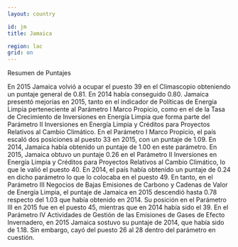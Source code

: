 ```yaml
---
layout: country

id: jm
title: Jamaica

region: lac
grid: on
---
```

Resumen de Puntajes

En 2015 Jamaica volvió a ocupar el puesto 39 en el Climascopio obteniendo un puntaje general de 0.81. En 2014 había conseguido 0.80.
Jamaica presentó mejorías en 2015, tanto en el indicador de Políticas de Energía Limpia perteneciente al Parámetro I Marco Propicio, como en el de la Tasa de Crecimiento de Inversiones en Energía Limpia que forma parte del Parámetro II Inversiones en Energía Limpia y Créditos para Proyectos Relativos al Cambio Climático.
En el Parámetro I Marco Propicio, el país escaló dos posiciones al puesto 33 en 2015, con un puntaje de 1.09. En 2014, Jamaica había obtenido un puntaje de 1.00 en este parámetro.
En 2015, Jamaica obtuvo un puntaje 0.26 en el Parámetro II Inversiones en Energía Limpia y Créditos para Proyectos Relativos al Cambio Climático, lo que le valió el puesto 40. En 2014, el país había obtenido un puntaje de 0.24 en dicho parámetro lo que lo colocaba en el puesto 49.
En tanto, en el Parámetro III Negocios de Bajas Emisiones de Carbono y Cadenas de Valor de Energía Limpia, el puntaje de Jamaica en 2015 descendió hasta 0.78 respecto del 1.03 que había obtenido en 2014. Su posición en el Parámetro III en 2015 fue en el puesto 45, mientras que en 2014 había sido el 39.
En el Parámetro IV Actividades de Gestión de las Emisiones de Gases de Efecto Invernadero, en 2015 Jamaica sostuvo su puntaje de 2014, que había sido de 1.18. Sin embargo, cayó del puesto 26 al 28 dentro del parámetro en cuestión. 
